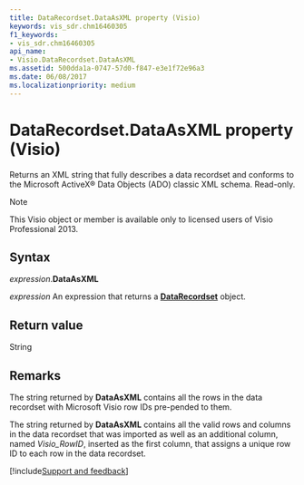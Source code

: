 ```yaml
---
title: DataRecordset.DataAsXML property (Visio)
keywords: vis_sdr.chm16460305
f1_keywords:
- vis_sdr.chm16460305
api_name:
- Visio.DataRecordset.DataAsXML
ms.assetid: 500dda1a-0747-57d0-f847-e3e1f72e96a3
ms.date: 06/08/2017
ms.localizationpriority: medium
---
```



# DataRecordset.DataAsXML property (Visio)

Returns an XML string that fully describes a data recordset and conforms to the Microsoft ActiveX® Data Objects (ADO) classic XML schema. Read-only.


> [!NOTE] 
> This Visio object or member is available only to licensed users of Visio Professional 2013.


## Syntax

_expression_.**DataAsXML**

_expression_ An expression that returns a **[DataRecordset](Visio.DataRecordset.md)** object.


## Return value

String


## Remarks

The string returned by **DataAsXML** contains all the rows in the data recordset with Microsoft Visio row IDs pre-pended to them.

The string returned by **DataAsXML** contains all the valid rows and columns in the data recordset that was imported as well as an additional column, named _Visio_RowID_, inserted as the first column, that assigns a unique row ID to each row in the data recordset.

[!include[Support and feedback](~/includes/feedback-boilerplate.md)]
